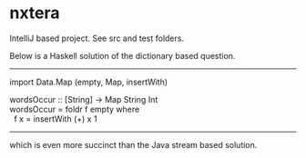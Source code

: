 # nxtera
IntelliJ based project. See src and test folders.


Below is a Haskell solution  of the dictionary based question.

----------
import Data.Map (empty, Map, insertWith)

wordsOccur :: [String] -> Map String Int <br />
wordsOccur  = foldr f empty  where <br />
      &nbsp;&nbsp;f x  = insertWith (+) x 1
    
----------

which is even more succinct than the Java stream based solution.
